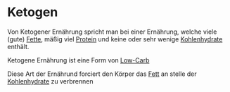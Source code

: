 # Ketogen
Von Ketogener Ernährung spricht man bei einer Ernährung, welche viele (gute) [Fette](Fett.md), mäßig viel [Protein](Protein.md) und keine oder sehr wenige [Kohlenhydrate](../Stoffe/Nahrungs_Inhaltsstoffe/Kohlenhydrate.md) enthält. 

Ketogene Ernährung ist eine Form von [Low-Carb](Low-Carb.md)

Diese Art der Ernährund forciert den Körper das [Fett](Fett.md) an stelle der [Kohlenhydrate](../Stoffe/Nahrungs_Inhaltsstoffe/Kohlenhydrate.md) zu verbrennen